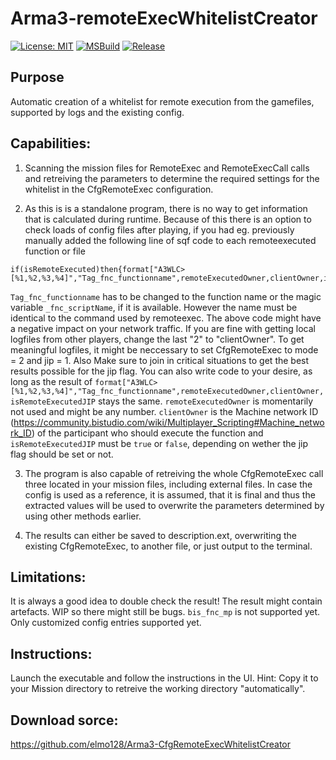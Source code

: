 # Arma3-remoteExecWhitelistCreator

[![License: MIT](https://img.shields.io/badge/License-MIT-yellow.svg)](https://opensource.org/licenses/MIT)
[![MSBuild](https://github.com/elmo128/Arma3-CfgRemoteExecWhitelistCreator/actions/workflows/msbuild.yml/badge.svg)](https://github.com/elmo128/Arma3-CfgRemoteExecWhitelistCreator/actions/workflows/msbuild.yml)
[![Release](https://github.com/elmo128/Arma3-CfgRemoteExecWhitelistCreator/actions/workflows/release.yml/badge.svg)](https://github.com/elmo128/Arma3-CfgRemoteExecWhitelistCreator/actions/workflows/release.yml)

## Purpose
Automatic creation of a whitelist for remote execution from the gamefiles, supported by logs and the existing config.

## Capabilities:
1. Scanning the mission files for RemoteExec and RemoteExecCall calls and retreiving the parameters to determine the required settings for the whitelist in the CfgRemoteExec configuration.

2. As this is is a standalone program, there is no way to get information that is calculated during runtime. Because of this there is an option to check loads of config files after playing, if you had eg. previously manually added the following line of sqf code to each remoteexecuted function or file
```
if(isRemoteExecuted)then{format["A3WLC>[%1,%2,%3,%4]","Tag_fnc_functionname",remoteExecutedOwner,clientOwner,isRemoteExecutedJIP]remoteexec["diag_log",2];};
```
`Tag_fnc_functionname` has to be changed to the function name or the magic variable `_fnc_scriptName`, if it is available. However the name must be identical to the command used by remoteexec. The above code might have a negative impact on your network traffic. If you are fine with getting local logfiles from other players, change the last "2" to "clientOwner". To get meaningful logfiles, it might be neccessary to set CfgRemoteExec to mode = 2 and jip = 1. Also Make sure to join in critical situations to get the best results possible for the jip flag.
You can also write code to your desire, as long as  the result  of `format["A3WLC>[%1,%2,%3,%4]","Tag_fnc_functionname",remoteExecutedOwner,clientOwner,isRemoteExecutedJIP` stays the same. `remoteExecutedOwner` is momentarily not used and might be any number. `clientOwner` is the Machine network ID (https://community.bistudio.com/wiki/Multiplayer_Scripting#Machine_network_ID) of the participant who should execute the function and `isRemoteExecutedJIP` must be `true` or `false`, depending on wether the jip flag should be set or not.

3. The program is also capable of retreiving the whole CfgRemoteExec call three located in your mission files, including external files. In case the config is used as a reference, it is assumed, that it is final and thus the extracted values will be used to overwrite the parameters determined by using other methods earlier.

4. The results can either be saved to description.ext, overwriting the existing CfgRemoteExec, to another file, or just output to the terminal.

## Limitations:
It is always a good idea to double check the result!
The result might contain artefacts.
WIP so there might still be bugs.
`bis_fnc_mp` is not supported yet.
Only customized config entries supported yet.

## Instructions:
Launch the executable and follow the instructions in the UI.
Hint: Copy it to your Mission directory to retreive the working directory "automatically".

## Download sorce:
https://github.com/elmo128/Arma3-CfgRemoteExecWhitelistCreator
